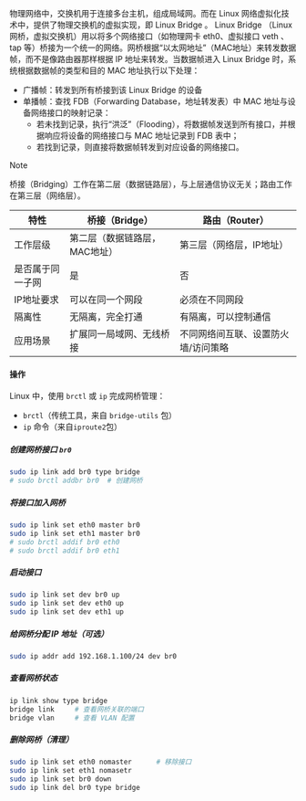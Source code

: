 物理网络中，交换机用于连接多台主机，组成局域网。而在 Linux 网络虚拟化技术中，提供了物理交换机的虚拟实现，即 Linux Bridge 。
Linux Bridge （Linux 网桥，虚拟交换机）用以将多个网络接口（如物理网卡 eth0、虚拟接口 veth 、tap 等）桥接为一个统一的网络。网桥根据“以太网地址”（MAC地址）来转发数据帧，而不是像路由器那样根据 IP 地址来转发。当数据帧进入 Linux Bridge 时，系统根据数据帧的类型和目的 MAC 地址执行以下处理：
- 广播帧：转发到所有桥接到该 Linux Bridge 的设备
- 单播帧：查找 FDB（Forwarding Database，地址转发表）中 MAC 地址与设备网络接口的映射记录：
	- 若未找到记录，执行“洪泛”（Flooding），将数据帧发送到所有接口，并根据响应将设备的网络接口与 MAC 地址记录到 FDB 表中；
	- 若找到记录，则直接将数据帧转发到对应设备的网络接口。
>[!NOTE]
>桥接（Bridging）工作在第二层（数据链路层），与上层通信协议无关；路由工作在第三层（网络层）。
>

| 特性       | 桥接（Bridge）       | 路由（Router）         |
| -------- | ---------------- | ------------------ |
| 工作层级     | 第二层（数据链路层，MAC地址） | 第三层（网络层，IP地址）      |
| 是否属于同一子网 | 是                | 否                  |
| IP地址要求   | 可以在同一个网段         | 必须在不同网段            |
| 隔离性      | 无隔离，完全打通         | 有隔离，可以控制通信         |
| 应用场景     | 扩展同一局域网、无线桥接     | 不同网络间互联、设置防火墙/访问策略 |

#### 操作
Linux 中，使用 `brctl` 或 `ip` 完成网桥管理：
- `brctl`（传统工具，来自 `bridge-utils` 包）
- `ip` 命令（来自`iproute2`包）
##### 创建网桥接口 `br0`
```bash
sudo ip link add br0 type bridge
# sudo brctl addbr br0  # 创建网桥
```
##### 将接口加入网桥
```bash
sudo ip link set eth0 master br0
sudo ip link set eth1 master br0
# sudo brctl addif br0 eth0
# sudo brctl addif br0 eth1
```
##### 启动接口
```bash
sudo ip link set dev br0 up
sudo ip link set dev eth0 up
sudo ip link set dev eth1 up
```
##### 给网桥分配 IP 地址（可选）
```bash
sudo ip addr add 192.168.1.100/24 dev br0
```
##### 查看网桥状态
```bash
ip link show type bridge
bridge link     # 查看网桥关联的端口
bridge vlan     # 查看 VLAN 配置
```
##### 删除网桥（清理）
```bash
sudo ip link set eth0 nomaster      # 移除接口
sudo ip link set eth1 nomasetr
sudo ip link set br0 down
sudo ip link del br0 type bridge
```

